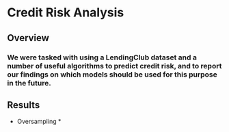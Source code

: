 # Credit Risk Analysis

## Overview
### We were tasked with using a LendingClub dataset and a number of useful algorithms to predict credit risk, and to report our findings on which models should be used for this purpose in the future.

## Results
* Oversampling
    * 


